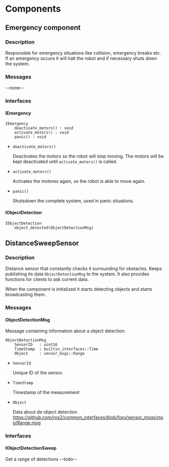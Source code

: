 # Components

## Emergency component

### Description

Responsible for emergency situations like collision, emergency breaks
etc. If an emergency occurs it will halt the robot and if necessary
shuts down the system.

### Messages

--none--

### Interfaces

#### IEmergency

    IEmergency
        deactivate_motors() : void
        activate_motors() : void
        panic() : void

-   `deactivate_motors()`

    Deactivates the motors so the robot will stop moving. The motors
    will be kept deactivated until `activate_motors()` is called.

-   `activate_motors()`

    Activates the motores again, so the robot is able to move again.

-   `panic()`

    Shutsdown the complete system, used in panic situations.

#### IObjectDetection

    IObjectDetection
        object_detected(ObjectDetectionMsg)

## DistanceSweepSensor

### Description

Distance sensor that constantly checks it surrounding for obstacles.
Keeps publishing its data `ObjectDetectionMsg` to the system. It also
provides functions for clients to ask current data.

When the component is initialized it starts detecting objects and starts
broadcasting them.

### Messages

#### ObjectDetectionMsg

Message containing information about a object detection.

    ObjectDetectionMsg
        SensorID   : uint16
        TimeStamp  : builtin_interfaces::Time
        Object     : sensor_msgs::Range

-   `SensorId`

    Unique ID of the sensor.

-   `TimeStamp`

    Timestamp of the measurement

-   `Object`

    Data about de object detection
    <https://github.com/ros2/common_interfaces/blob/foxy/sensor_msgs/msg/Range.msg>

### Interfaces

#### IObjectDetectionSweep

Get a range of detections --todo--

